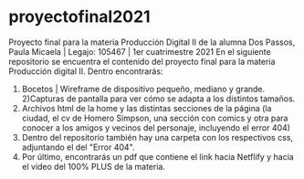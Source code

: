 # proyectofinal2021
Proyecto final para la materia Producción Digital II de la alumna Dos Passos, Paula Micaela | Legajo: 105467 | 1er cuatrimestre 2021
En el siguiente repositorio se encuentra el contenido del proyecto final para la materia Producción digital II. Dentro encontrarás:
1) Bocetos | Wireframe de dispositivo pequeño, mediano y grande. 
2)Capturas de pantalla para ver cómo se adapta a los distintos tamaños.
3) Archivos html de la home y las distintas secciones de la página (la ciudad, el cv de Homero Simpson, una sección con comics y otra para conocer a los amigos y vecinos del personaje, incluyendo el error 404) 
4) Dentro del repositorio también hay una carpeta con los respectivos css, adjuntando el del "Error 404". 
5) Por último, encontrarás un pdf que contiene el link hacia Netflify y hacia el video del 100% PLUS de la materia.
